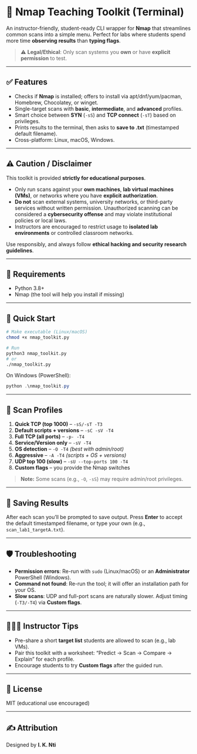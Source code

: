 # 🧰 Nmap Teaching Toolkit (Terminal)

An instructor-friendly, student-ready CLI wrapper for **Nmap** that streamlines common scans into a simple menu. Perfect for labs where students spend more time **observing results** than **typing flags**.

> ⚠️ **Legal/Ethical**: Only scan systems you **own** or have **explicit permission** to test.

---

## ✅ Features
- Checks if **Nmap** is installed; offers to install via apt/dnf/yum/pacman, Homebrew, Chocolatey, or winget.
- Single-target scans with **basic**, **intermediate**, and **advanced** profiles.
- Smart choice between **SYN** (`-sS`) and **TCP connect** (`-sT`) based on privileges.
- Prints results to the terminal, then asks to **save to .txt** (timestamped default filename).
- Cross-platform: Linux, macOS, Windows.

---

## ⚠️ Caution / Disclaimer
This toolkit is provided **strictly for educational purposes**.  
- Only run scans against your **own machines**, **lab virtual machines (VMs)**, or networks where you have **explicit authorization**.  
- **Do not** scan external systems, university networks, or third-party services without written permission. Unauthorized scanning can be considered a **cybersecurity offense** and may violate institutional policies or local laws.  
- Instructors are encouraged to restrict usage to **isolated lab environments** or controlled classroom networks.  

Use responsibly, and always follow **ethical hacking and security research guidelines**.  

---

## 🔧 Requirements
- Python 3.8+
- Nmap (the tool will help you install if missing)

---

## 🚀 Quick Start
```bash
# Make executable (Linux/macOS)
chmod +x nmap_toolkit.py

# Run
python3 nmap_toolkit.py
# or
./nmap_toolkit.py
````

On Windows (PowerShell):

```powershell
python .\nmap_toolkit.py
```

---

## 🧪 Scan Profiles

1. **Quick TCP (top 1000)** – `-sS/-sT -T3`
2. **Default scripts + versions** – `-sC -sV -T4`
3. **Full TCP (all ports)** – `-p- -T4`
4. **Service/Version only** – `-sV -T4`
5. **OS detection** – `-O -T4` *(best with admin/root)*
6. **Aggressive** – `-A -T4` *(scripts + OS + versions)*
7. **UDP top 100 (slow)** – `-sU --top-ports 100 -T4`
8. **Custom flags** – you provide the Nmap switches

> **Note:** Some scans (e.g., `-O`, `-sS`) may require admin/root privileges.

---

## 📝 Saving Results

After each scan you’ll be prompted to save output. Press **Enter** to accept the default timestamped filename, or type your own (e.g., `scan_lab1_targetA.txt`).

---

## 🛡️ Troubleshooting

* **Permission errors**: Re-run with `sudo` (Linux/macOS) or an **Administrator** PowerShell (Windows).
* **Command not found**: Re-run the tool; it will offer an installation path for your OS.
* **Slow scans**: UDP and full-port scans are naturally slower. Adjust timing (`-T3/-T4`) via **Custom flags**.

---

## 👩🏽‍🏫 Instructor Tips

* Pre-share a short **target list** students are allowed to scan (e.g., lab VMs).
* Pair this toolkit with a worksheet: “Predict → Scan → Compare → Explain” for each profile.
* Encourage students to try **Custom flags** after the guided run.

---

## 📄 License

MIT (educational use encouraged)

---

## ✍️ Attribution

Designed by **I. K. Nti**

```

